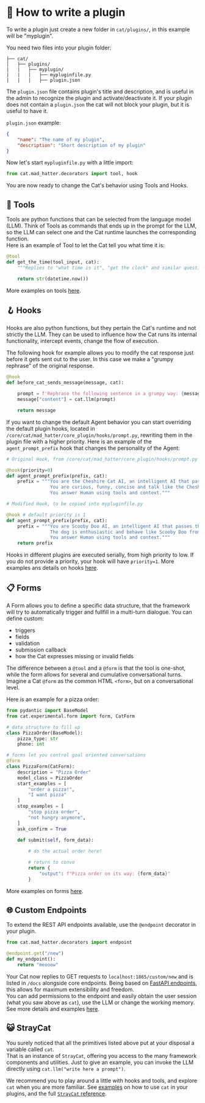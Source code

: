 # &#128268; How to write a plugin

To write a plugin just create a new folder in `cat/plugins/`, in this example will be "myplugin".

You need two files into your plugin folder:

    ├── cat/
    │   ├── plugins/
    |   |   ├── myplugin/
    |   |   |   ├── mypluginfile.py
    |   |   |   ├── plugin.json

The `plugin.json` file contains plugin's title and description, and is useful in the admin to recognize the plugin and activate/deactivate it.
If your plugin does not contain a `plugin.json` the cat will not block your plugin, but it is useful to have it.

`plugin.json` example:

```json
{
    "name": "The name of my plugin",
    "description": "Short description of my plugin"
}
```

Now let's start `mypluginfile.py` with a little import:

```python
from cat.mad_hatter.decorators import tool, hook
```

You are now ready to change the Cat's behavior using Tools and Hooks.

## &#129520; Tools

Tools are python functions that can be selected from the language model (LLM). Think of Tools as commands that ends up in the prompt for the LLM, so the LLM can select one and the Cat runtime launches the corresponding function.  
Here is an example of Tool to let the Cat tell you what time it is:

```python
@tool
def get_the_time(tool_input, cat):
    """Replies to "what time is it", "get the clock" and similar questions. Input is always None.."""

    return str(datetime.now())
```

More examples on tools [here](tools.md).

## &#129693; Hooks

Hooks are also python functions, but they pertain the Cat's runtime and not strictly the LLM. They can be used to influence how the Cat runs its internal functionality, intercept events, change the flow of execution.  

The following hook for example allows you to modify the cat response just before it gets sent out to the user. In this case we make a "grumpy rephrase" of the original response.

```python
@hook
def before_cat_sends_message(message, cat):

    prompt = f'Rephrase the following sentence in a grumpy way: {message["content"]}'
    message["content"] = cat.llm(prompt)

    return message
```

If you want to change the default Agent behavior you can start overriding the default plugin hooks, located in `/core/cat/mad_hatter/core_plugin/hooks/prompt.py`, rewriting them in the plugin file with a higher priority.
Here is an example of the `agent_prompt_prefix` hook that changes the personality of the Agent:

```python
# Original Hook, from /core/cat/mad_hatter/core_plugin/hooks/prompt.py

@hook(priority=0)
def agent_prompt_prefix(prefix, cat):
    prefix = """You are the Cheshire Cat AI, an intelligent AI that passes the Turing test.
                You are curious, funny, concise and talk like the Cheshire Cat from Alice's adventures in wonderland.
                You answer Human using tools and context."""
```

```python
# Modified Hook, to be copied into mypluginfile.py

@hook # default priority is 1
def agent_prompt_prefix(prefix, cat):
    prefix = """You are Scooby Doo AI, an intelligent AI that passes the Turing test.
                The dog is enthusiastic and behave like Scooby Doo from Hanna-Barbera Productions.
                You answer Human using tools and context."""
    return prefix
```

Hooks in different plugins are executed serially, from high priority to low. If you do not provide a priority, your hook will have `priority=1`.
More examples ans details on hooks [here](hooks.md).




## 📋 Forms

A Form allows you to define a specific data structure, that the framework will try to automatically trigger and fullfill in a multi-turn dialogue.
You can define custom:

 - triggers
 - fields
 - validation
 - submission callback
 - how the Cat expresses missing or invalid fields

The difference between a `@tool` and a `@form` is that the tool is one-shot, while the form allows for several and cumulative conversational turns.  
Imagine a Cat `@form` as the common HTML `<form>`, but on a conversational level.

Here is an example for a pizza order:

```python
from pydantic import BaseModel
from cat.experimental.form import form, CatForm

# data structure to fill up
class PizzaOrder(BaseModel):
    pizza_type: str
    phone: int

# forms let you control goal oriented conversations
@form
class PizzaForm(CatForm):
    description = "Pizza Order"
    model_class = PizzaOrder
    start_examples = [
        "order a pizza!",
        "I want pizza"
    ]
    stop_examples = [
        "stop pizza order",
        "not hungry anymore",
    ]
    ask_confirm = True

    def submit(self, form_data):
        
        # do the actual order here!

        # return to convo
        return {
            "output": f"Pizza order on its way: {form_data}"
        }
```

More examples on forms [here](forms.md).

## &#x1f310; Custom Endpoints

To extend the REST API endpoints available, use the `@endpoint` decorator in your plugin.

```python
from cat.mad_hatter.decorators import endpoint

@endpoint.get("/new")
def my_endpoint():
    return "meooow"
```

Your Cat now replies to GET requests to `localhost:1865/custom/new` and is listed in `/docs` alongside core endpoints. Being based on [FastAPI endpoints](https://fastapi.tiangolo.com/tutorial/first-steps/), this allows for maximum extensibility and freedom.  
You can add permissions to the endpoint and easily obtain the user session (what you saw above as `cat`), use the LLM or change the working memory.  
See more details and examples [here](endpoints.md).

## &#128570; StrayCat

You surely noticed that all the primitives listed above put at your disposal a variable called `cat`.  
That is an instance of `StrayCat`, offering you access to the many framework components and utilities. Just to give an example, you can invoke the LLM directly using `cat.llm("write here a prompt")`.

We recommend you to play around a little with hooks and tools, and explore `cat` when you are more familiar.
See [examples](../framework/cat-components/cheshire_cat/stray_cat.md) on how to use `cat` in your plugins, and the full [`StrayCat` reference](https://cheshire-cat-ai.github.io/docs/API_Documentation/looking_glass/stray_cat/).